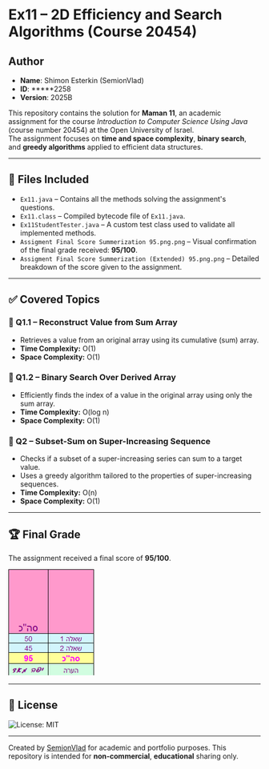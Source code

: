 # Ex11 – 2D Efficiency and Search Algorithms (Course 20454)

## Author
- **Name**: Shimon Esterkin (SemionVlad)
- **ID**: *****2258   
- **Version**: 2025B

This repository contains the solution for **Maman 11**, an academic assignment for the course *Introduction to Computer Science Using Java* (course number 20454) at the Open University of Israel.  
The assignment focuses on **time and space complexity**, **binary search**, and **greedy algorithms** applied to efficient data structures.

---

## 📁 Files Included

- `Ex11.java` – Contains all the methods solving the assignment's questions.
- `Ex11.class` – Compiled bytecode file of `Ex11.java`.
- `Ex11StudentTester.java` – A custom test class used to validate all implemented methods.
- `Assigment Final Score Summerization 95.png.png` – Visual confirmation of the final grade received: **95/100**.
- `Assigment Final Score Summerization (Extended) 95.png.png` – Detailed breakdown of the score given to the assignment.

---

## ✅ Covered Topics

### 🔹 Q1.1 – Reconstruct Value from Sum Array
- Retrieves a value from an original array using its cumulative (sum) array.
- **Time Complexity:** O(1)  
- **Space Complexity:** O(1)

### 🔹 Q1.2 – Binary Search Over Derived Array
- Efficiently finds the index of a value in the original array using only the sum array.
- **Time Complexity:** O(log n)  
- **Space Complexity:** O(1)

### 🔹 Q2 – Subset-Sum on Super-Increasing Sequence
- Checks if a subset of a super-increasing series can sum to a target value.
- Uses a greedy algorithm tailored to the properties of super-increasing sequences.
- **Time Complexity:** O(n)  
- **Space Complexity:** O(1)

---

## 🏆 Final Grade

The assignment received a final score of **95/100**.

![Final Score](Assigment%20Final%20Score%20Summerization%2095.png.png)

---

## 📄 License
![License: MIT](https://img.shields.io/badge/License-MIT-yellow.svg)

---
Created by [SemionVlad](https://github.com/SemionVlad) for academic and portfolio purposes. This repository is intended for **non-commercial**, **educational** sharing only.

